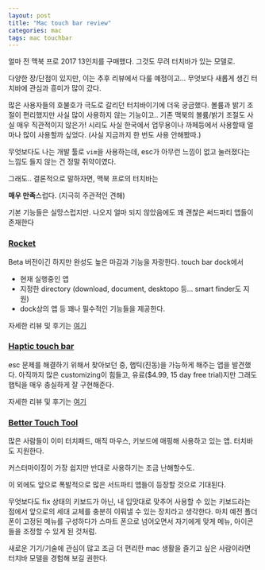 ```yaml
---
layout: post
title: "Mac touch bar review"
categories: mac
tags: mac touchbar
---
```


얼마 전 맥북 프로 2017 13인치를 구매했다. 그것도 무려 터치바가 있는 모델로.

다양한 장/단점이 있지만, 이는 추후 리뷰에서 다룰 예정이고... 무엇보다 새롭게 생긴 터치바에 관심과 흥미가 많이 갔다. 

많은 사용자들의 호불호가 극도로 갈리던 터치바이기에 더욱 궁금했다. 볼륨과 밝기 조절이 편리했지만 사실 많이 사용하지 않는 기능이고.. 기존 맥북의 볼륨/밝기 조절도 사실 매우 직관적이지 않은가! 시리도 사실 한국에서 업무용이나 까페등에서 사용할때 얼마나 많이 사용할까 싶었다. (사실 지금까지 한 번도 사용 안해봤따.)

무엇보다도 나는 개발 툴로 `vim`을 사용하는데, esc가 아무런 느낌이 없고 눌러졌다는 느낌도 들지 않는 건 정말 쥐약이였다.


그래도.. 결론적으로 말하자면, 맥북 프로의 터치바는

**매우 만족**스럽다. (지극히 주관적인 견해)

기본 기능들은 실망스럽지만. 나오지 얼마 되지 않았음에도 꽤 괜찮은 써드파티 앱들이 존재한다

### [Rocket]()
Beta 버전이긴 하지만 완성도 높은 마감과 기능을 자랑한다. touch bar dock에서    

- 현재 실행중인 앱
- 지정한 directory (download, document, desktopo 등... smart finder도 지원)
- dock상의 앱
등 꽤나 필수적인 기능들을 제공한다.

자세한 리뷰 및 후기는 [여기]()

### [Haptic touch bar](https://www.haptictouchbar.com)
esc 문제를 해결하기 위해서 찾아보던 중, 햅틱(진동)을 가능하게 해주는 앱을 발견했다.
아직까지 많은 customizing이 힘들고, 유료($4.99, 15 day free trial)지만 그래도 햅틱을 매우 충실하게 잘 구현해준다.

자세한 리뷰 및 후기는 [여기]()

### [Better Touch Tool]()
많은 사람들이 이미 터치패드, 매직 마우스, 키보드에 매핑해 사용하고 있는 앱. 터치바도 지원한다. 

커스터마이징이 가장 쉽지만 반대로 사용하기는 조금 난해할수도. 


이 외에도 앞으로 폭발적으로 많은 서드파티 앱들이 등장할 것으로 기대된다. 

무엇보다도 fix 상태의 키보드가 아닌, 내 입맛대로 맞추어 사용할 수 있는 키보드라는 점에서 앞으로의 세대 교체를 충분히 이뤄낼 수 있는 장치라고 생각한다. 마치 예전 폴더폰이 고정된 메뉴를 구성하다가 스마트 폰으로 넘어오면서 자기에게 맞게 메뉴, 아이콘들을 조정할 수 있게 된 것처럼. 

새로운 기기/기술에 관심이 많고 조금 더 편리한 mac 생활을 즐기고 싶은 사람이라면 터치바 모델을 경험해 보길 권한다.
